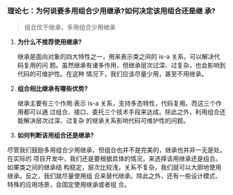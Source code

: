 ### 理论七：为何说要多用组合少用继承?如何决定该用组合还是继 承?

> 组合优于继承，多用组合少用继承

1. **为什么不推荐使用继承?**

   继承是面向对象的四大特性之一，用来表示类之间的 is-a 关系，可以解决代码复用的问 题。虽然继承有诸多作用，但继承层次过深、过复杂，也会影响到代码的可维护性。在这种 情况下，我们应该尽量少用，甚至不用继承。

2. **组合相比继承有哪些优势?**

   继承主要有三个作用:表示 is-a 关系，支持多态特性，代码复用。而这三个作用都可以通 过组合、接口、委托三个技术手段来达成。除此之外，利用组合还能解决层次过深、过复杂 的继承关系影响代码可维护性的问题。

3.  **如何判断该用组合还是继承?**

   尽管我们鼓励多用组合少用继承，但组合也并不是完美的，继承也并非一无是处。在实际的 项目开发中，我们还是要根据具体的情况，来选择该用继承还是组合。如果类之间的继承结 构稳定，层次比较浅，关系不复杂，我们就可以大胆地使用继承。反之，我们就尽量使用组 合来替代继承。除此之外，还有一些设计模式、特殊的应用场景，会固定使用继承或者组 合。



